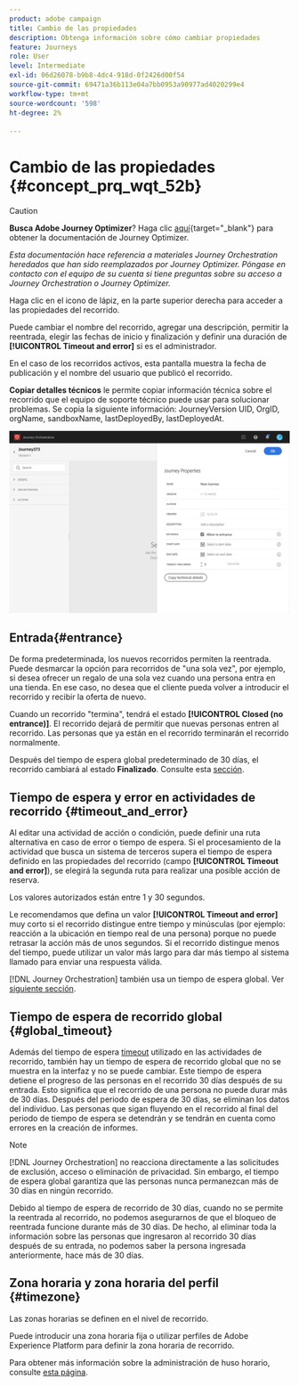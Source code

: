 ```yaml
---
product: adobe campaign
title: Cambio de las propiedades
description: Obtenga información sobre cómo cambiar propiedades
feature: Journeys
role: User
level: Intermediate
exl-id: 06d26078-b9b8-4dc4-918d-0f2426d00f54
source-git-commit: 69471a36b113e04a7bb0953a90977ad4020299e4
workflow-type: tm+mt
source-wordcount: '598'
ht-degree: 2%

---
```


# Cambio de las propiedades {#concept_prq_wqt_52b}



>[!CAUTION]
>
>**Busca Adobe Journey Optimizer**? Haga clic [aquí](https://experienceleague.adobe.com/es/docs/journey-optimizer/using/ajo-home){target="_blank"} para obtener la documentación de Journey Optimizer.
>
>
>_Esta documentación hace referencia a materiales Journey Orchestration heredados que han sido reemplazados por Journey Optimizer. Póngase en contacto con el equipo de su cuenta si tiene preguntas sobre su acceso a Journey Orchestration o Journey Optimizer._


Haga clic en el icono de lápiz, en la parte superior derecha para acceder a las propiedades del recorrido.

Puede cambiar el nombre del recorrido, agregar una descripción, permitir la reentrada, elegir las fechas de inicio y finalización y definir una duración de **[!UICONTROL Timeout and error]** si es el administrador.

En el caso de los recorridos activos, esta pantalla muestra la fecha de publicación y el nombre del usuario que publicó el recorrido.

**Copiar detalles técnicos** le permite copiar información técnica sobre el recorrido que el equipo de soporte técnico puede usar para solucionar problemas. Se copia la siguiente información: JourneyVersion UID, OrgID, orgName, sandboxName, lastDeployedBy, lastDeployedAt.

![](../assets/journey32.png)

## Entrada{#entrance}

De forma predeterminada, los nuevos recorridos permiten la reentrada. Puede desmarcar la opción para recorridos de &quot;una sola vez&quot;, por ejemplo, si desea ofrecer un regalo de una sola vez cuando una persona entra en una tienda. En ese caso, no desea que el cliente pueda volver a introducir el recorrido y recibir la oferta de nuevo.

Cuando un recorrido &quot;termina&quot;, tendrá el estado **[!UICONTROL Closed (no entrance)]**. El recorrido dejará de permitir que nuevas personas entren al recorrido. Las personas que ya están en el recorrido terminarán el recorrido normalmente.

Después del tiempo de espera global predeterminado de 30 días, el recorrido cambiará al estado **Finalizado**. Consulte esta [sección](#global_timeout).

## Tiempo de espera y error en actividades de recorrido {#timeout_and_error}

Al editar una actividad de acción o condición, puede definir una ruta alternativa en caso de error o tiempo de espera. Si el procesamiento de la actividad que busca un sistema de terceros supera el tiempo de espera definido en las propiedades del recorrido (campo **[!UICONTROL Timeout and  error]**), se elegirá la segunda ruta para realizar una posible acción de reserva.

Los valores autorizados están entre 1 y 30 segundos.

Le recomendamos que defina un valor **[!UICONTROL Timeout and error]** muy corto si el recorrido distingue entre tiempo y minúsculas (por ejemplo: reacción a la ubicación en tiempo real de una persona) porque no puede retrasar la acción más de unos segundos. Si el recorrido distingue menos del tiempo, puede utilizar un valor más largo para dar más tiempo al sistema llamado para enviar una respuesta válida.

[!DNL Journey Orchestration] también usa un tiempo de espera global. Ver [siguiente sección](#global_timeout).

## Tiempo de espera de recorrido global {#global_timeout}

Además del tiempo de espera [timeout](#timeout_and_error) utilizado en las actividades de recorrido, también hay un tiempo de espera de recorrido global que no se muestra en la interfaz y no se puede cambiar. Este tiempo de espera detiene el progreso de las personas en el recorrido 30 días después de su entrada. Esto significa que el recorrido de una persona no puede durar más de 30 días. Después del periodo de espera de 30 días, se eliminan los datos del individuo. Las personas que sigan fluyendo en el recorrido al final del periodo de tiempo de espera se detendrán y se tendrán en cuenta como errores en la creación de informes.

>[!NOTE]
>
>[!DNL Journey Orchestration] no reacciona directamente a las solicitudes de exclusión, acceso o eliminación de privacidad. Sin embargo, el tiempo de espera global garantiza que las personas nunca permanezcan más de 30 días en ningún recorrido.

Debido al tiempo de espera de recorrido de 30 días, cuando no se permite la reentrada al recorrido, no podemos asegurarnos de que el bloqueo de reentrada funcione durante más de 30 días. De hecho, al eliminar toda la información sobre las personas que ingresaron al recorrido 30 días después de su entrada, no podemos saber la persona ingresada anteriormente, hace más de 30 días.

## Zona horaria y zona horaria del perfil {#timezone}

Las zonas horarias se definen en el nivel de recorrido.

Puede introducir una zona horaria fija o utilizar perfiles de Adobe Experience Platform para definir la zona horaria de recorrido.

Para obtener más información sobre la administración de huso horario, consulte [esta página](../building-journeys/timezone-management.md).
